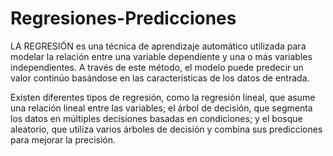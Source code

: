 # Regresiones-Predicciones
LA REGRESIÓN es una técnica de aprendizaje automático utilizada para modelar la relación entre una variable dependiente y una o más variables independientes. 
A través de este método, el modelo puede predecir un valor continúo basándose en las características de los datos de entrada. 

Existen diferentes tipos de regresión, como la regresión lineal, que asume una relación lineal entre las variables; el árbol de decisión, que segmenta los datos en múltiples decisiones basadas en condiciones; y el bosque aleatorio, que utiliza varios árboles de decisión y combina sus predicciones para mejorar la precisión. 

